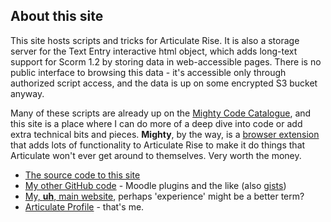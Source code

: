 ## About this site

This site hosts scripts and tricks for Articulate Rise. It is also a storage server for the Text Entry interactive html object, which adds long-text support for Scorm 1.2 by storing data in web-accessible pages. There is no public interface to browsing this data - it's accessible only through authorized script access, and the data is up on some encrypted S3 bucket anyway.

Many of these scripts are already up on the [Mighty Code Catalogue](https://community.maestrolearning.com/c/mighty-code-catalog/), and this site is a place where I can do more of a deep dive into code or add extra technical bits and pieces. **Mighty**, by the way, is a [browser extension](https://chromewebstore.google.com/detail/mighty/iookjkkaipndkbpfiniajpblkmoenidm) that adds lots of functionality to Articulate Rise to make it do things that Articulate won't ever get around to themselves. Very worth the money.

* [The source code to this site](https://github.com/frumbert/rise.frumbert.org/)
* [My other GitHub code](https://github.com/frumbert?tab=repositories) - Moodle plugins and the like (also [gists](https://gist.github.com/frumbert))
* [My, **uh**, main website](https://www.frumbert.org), perhaps 'experience' might be a better term?
* [Articulate Profile](https://community.articulate.com/users/tim_/851338) - that's me.
